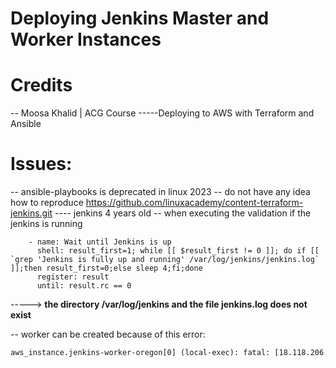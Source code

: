 # Deploying Jenkins Master and Worker Instances



# Credits
-- Moosa Khalid | ACG Course
-----Deploying to AWS with Terraform and Ansible

# Issues:

-- ansible-playbooks is deprecated in linux 2023
-- do not have any idea how to reproduce https://github.com/linuxacademy/content-terraform-jenkins.git
---- jenkins 4 years old
-- when executing the validation if the jenkins is running 
```shell
    - name: Wait until Jenkins is up
      shell: result_first=1; while [[ $result_first != 0 ]]; do if [[ `grep 'Jenkins is fully up and running' /var/log/jenkins/jenkins.log` ]];then result_first=0;else sleep 4;fi;done
      register: result
      until: result.rc == 0
```
-----> **the directory /var/log/jenkins and the file jenkins.log does not exist**

-- worker can be created because of this error:

```html
aws_instance.jenkins-worker-oregon[0] (local-exec): fatal: [18.118.206.27]: FAILED! => {"changed": true, "cmd": "cat /home/ec2-user/creds.xml | java -jar /home/ec2-user/jenkins-cli.jar -auth @/home/ec2-user/jenkins_auth -s http://10.0.1.243:8080 create-credentials-by-xml system::system::jenkins _", "delta": "0:00:00.737150", "end": "2024-01-04 17:28:20.074684", "msg": "non-zero return code", "rc": 255, "start": "2024-01-04 17:28:19.337534", "stderr": "io.jenkins.cli.shaded.jakarta.websocket.DeploymentException: Handshake error.\n\tat io.jenkins.cli.shaded.org.glassfish.tyrus.client.ClientManager$3$1.run(ClientManager.java:658)\n\tat io.jenkins.cli.shaded.org.glassfish.tyrus.client.ClientManager$3.run(ClientManager.java:696)\n\tat java.base/java.util.concurrent.Executors$RunnableAdapter.call(Executors.java:539)\n\tat java.base/java.util.concurrent.FutureTask.run(FutureTask.java:264)\n\tat io.jenkins.cli.shaded.org.glassfish.tyrus.client.ClientManager$SameThreadExecutorService.execute(ClientManager.java:849)\n\tat java.base/java.util.concurrent.AbstractExecutorService.submit(AbstractExecutorService.java:123)\n\tat io
```
